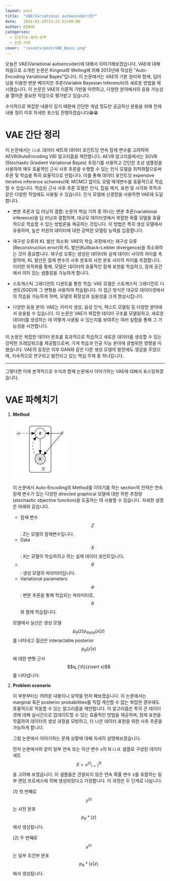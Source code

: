 ```yaml
---
layout: post
title:  "VAE(Variational autoencoder)란?"
date:   2024-02-28T13:22:52+09:00
author: DINHO
categories:
  - 인공지능-분야-공부
  - 논문-리뷰
cover:  "/assets/post/VAE_Basic.png"
---
```


오늘은 VAE(Variational autoencoder)에 대해서 이야기해보겠습니다. VAE에 대해 처음으로 소개한 논문은 Kingma와 Welling에 의해 2013년에 작성된 "Auto-Encoding Variational Bayes"입니다. 이 논문에서는 VAE의 기본 원리와 함께, 딥러닝을 이용한 변분 베이지안 추론(Variable Bayesian Inferench)의 새로운 방법을 제시했습니다. 이 논문은 VAE의 이론적 기반을 마련하고, 다양한 분야에서의 응용 가능성을 열어준 중요한 작업으로 평가받고 있습니다. 

수식적으로 복잡한 내용이 있기 때문에 간단한 개념 정도만 궁금하신 분들을 위해 전체 내용 정리 이후 자세한 포스팅 진행하겠습니다😁😁

# VAE 간단 정리

이 논문에서는 i.i.d. 데이터 세트와 데이터 포인트당 연속 잠재 변수를 고려하여 AEVB(AutoEncoding VB) 알고리즘을 제안합니다. AEVB 알고리즘에서는 SGVB (Stochastic Gradient Variational Bayes) 추정기를 사용하고 간단한 조상 샘플링을 사용하여 매우 효율적인 근사 사후 추론을 수행할 수 있는 인식 모델을 최적화함으로써 추론 및 학습을 특히 효율적으로 만듭니다. 이를 통해 데이터 포인트당 expensive iterative inference schemes(예: MCMC) 없이도 모델 매개변수를 효율적으로 학습할 수 있습니다. 학습된 근사 사후 추론 모델은 인식, 잡음 제거, 표현 및 시각화 목적과 같은 다양한 작업에도 사용될 수 있습니다. 인식 모델에 신경망을 사용하면 VAE에 도달합니다.

- 변분 추론과 딥 러닝의 결합: 논문의 핵심 기여 중 하나는 변분 추론(variational inference)을 딥 러닝과 결합하여, 대규모 데이터셋에서 복잡한 확률 모델을 효율적으로 학습할 수 있는 방법론을 제공하는 것입니다. 이 방법은 특히 생성 모델에서 유용하며, 높은 차원의 데이터에 대한 강력한 모델링 능력을 입증합니다.

- 재구성 오류와 KL 발산 최소화: VAE의 학습 과정에서는 재구성 오류(Reconstruction error)와 KL 발산(Kullback–Leibler divergence)을 최소화하는 것이 중요합니다. 재구성 오류는 생성된 데이터와 실제 데이터 사이의 차이를 측정하며, KL 발산은 잠재 변수의 사후 분포와 사전 분포 사이의 차이를 측정합니다. 이러한 최적화를 통해, 모델은 데이터의 효율적인 잠재 표현을 학습하고, 잠재 공간에서 의미 있는 샘플링을 가능하게 합니다.

- 스토캐스틱 그래디언트 디센트를 통한 학습: VAE 모델은 스토캐스틱 그래디언트 디센트(SGD)와 그 변형을 사용하여 학습됩니다. 이 접근 방식은 대규모 데이터셋에서의 학습을 가능하게 하며, 모델의 확장성과 실용성을 크게 향상시킵니다.

- 다양한 응용 분야: VAE는 이미지 생성, 음성 인식, 텍스트 모델링 등 다양한 분야에서 응용될 수 있습니다. 이 논문은 VAE가 복잡한 데이터 구조를 모델링하고, 새로운 데이터를 생성하는 데 어떻게 사용될 수 있는지를 보여주는 여러 실험을 통해 그 가능성을 시연합니다.

이 논문은 복잡한 데이터 분포를 효과적으로 학습하고 새로운 데이터를 생성할 수 있는 강력한 프레임워크를 제공함으로써, 기계 학습과 인공 지능 분야에 광범위한 영향을 미쳤습니다. VAE의 등장은 이후 GAN와 같은 다른 생성 모델의 발전에도 영감을 주었으며, 지속적으로 연구되고 발전되고 있는 핵심 주제 중 하나입니다.

-----------------

그렇다면 이제 본격적으로 수식과 함께 논문에서 이야기하는 VAE에 대해서 포스팅하겠습니다.

# VAE 파헤치기

1. __Method__ 

    <img src="/assets/post/vae_method.png">

    이 논문에서 Auto-Encoding의 Method를 이야기를 하는 section의 전략은 연속 잠재 변수가 있는 다양한 directed graphical 모델에 대한 하한 추정량(stochastic objective function)을 도출하는 데 사용할 수 있습니다. 자세한 설명은 아래와 같습니다.

    - 잠재 변수 $$Z$$ : Z는 모델의 잠재변수입니다. 
    - Data $$X$$ : X는 모델이 학습하려고 하는 실제 데이터 포인트입니다.
    - $$\theta$$ : 생성 모델의 파라미터입니다.
    - Variational parameters $$φ$$ : 변분 추론을 통해 학습되는 파라미터로, $$\theta$$ 와 함께 학습됩니다.


    모델에서 실선은 생성 모델 $$p_{\theta}(z)p_{theta}(x\vert z)$$ 를 나타내고 점선은 interactable posterior $$p_{\theta}(z\vert x)$$ 에 대한 변형 근사 $$q_{\fi}(z\vert x)$$ 를 나타냅니다. 

2. __Problem scenario__

    이 부분부터는 어려운 내용이니 요약을 먼저 해보겠습니다. 이 논문에서는 marginal 혹은 posterior probabilities를 직접 계산할 수 없는 복잡한 경우에도 효율적으로 작동할 수 있는 알고리즘을 제안합니다. 이 알고리즘은 특히 큰 데이터셋에 대해 실시간으로 업데이트할 수 있는 효율적인 방법을 제공하며, 잠재 표현을 학흡하여 데이터의 생성 과정을 모방하고, 더 나은 데이터 표현을 위한 사후 추론을 가능하게 합니다.

    그럼 논문에서 이야기하는 문제 상황에 대해 자세히 설명해보겠습니다.

    먼저 논문에서와 같이 일부 연속 또는 이산 변수 x의 N i.i.d. 샘플로 구성된 데이터 세트 $$X = {x^(i)}^{N}_{i=1}$$ 을 고려해 보겠습니다. 이 샘플들은 관찰되지 않은 연속 확률 변수 z를 포함하는 일부 랜덤 프로세스에 의해 생성되었다고 가정합니다. 이 과정은 두 단계로 나뉩니다.

    (1) 첫 번째로 $$z^{(i)}$$ 는 사전 분포 $$p_{\theta}*(z)$$에서 생성됩니다. 

    (2) 두 번쨰로 $$x^(i)$$ 는 일부 조건부 분포 $$p_{θ}*(x\vert z)$$ 에서 생성됩니다. 

